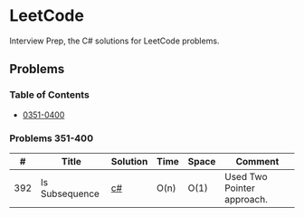 # LeetCode

Interview Prep, the C# solutions for LeetCode problems.

## Problems
### Table of Contents
- [0351-0400](#problems-351-400)

### Problems 351-400

| # | Title | Solution | Time | Space | Comment |
| - | ----- | -------- | ---- | ----- | --------------- |
| 392 | Is Subsequence  | [c#](LeetCode/0351-0400/0392-IsSubsequence.cs) | O(n) | O(1) | Used Two Pointer approach.  |
